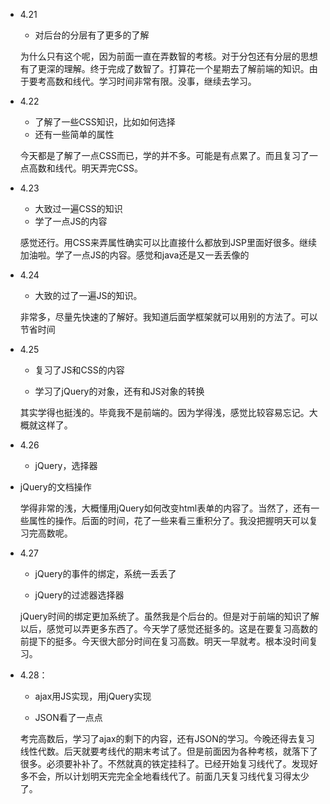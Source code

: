 - 4.21

  - 对后台的分层有了更多的了解

  为什么只有这个呢，因为前面一直在弄数智的考核。对于分包还有分层的思想有了更深的理解。终于完成了数智了。打算花一个星期去了解前端的知识。由于要考高数和线代。学习时间非常有限。没事，继续去学习。

- 4.22

  - 了解了一些CSS知识，比如如何选择
  - 还有一些简单的属性

  今天都是了解了一点CSS而已，学的并不多。可能是有点累了。而且复习了一点高数和线代。明天弄完CSS。

- 4.23

  - 大致过一遍CSS的知识
  - 学了一点JS的内容

  感觉还行。用CSS来弄属性确实可以比直接什么都放到JSP里面好很多。继续加油啦。学了一点JS的内容。感觉和java还是又一丢丢像的

- 4.24

  - 大致的过了一遍JS的知识。

  非常多，尽量先快速的了解好。我知道后面学框架就可以用别的方法了。可以节省时间

- 4.25

  - 复习了JS和CSS的内容

  - 学习了jQuery的对象，还有和JS对象的转换

  其实学得也挺浅的。毕竟我不是前端的。因为学得浅，感觉比较容易忘记。大概就这样了。

- 4.26

  - jQuery，选择器

- jQuery的文档操作

  学得非常的浅，大概懂用jQuery如何改变html表单的内容了。当然了，还有一些属性的操作。后面的时间，花了一些来看三重积分了。我没把握明天可以复习完高数呢。

- 4.27

  - jQuery的事件的绑定，系统一丢丢了

  - jQuery的过滤器选择器

  jQuery时间的绑定更加系统了。虽然我是个后台的。但是对于前端的知识了解以后，感觉可以弄更多东西了。今天学了感觉还挺多的。这是在要复习高数的前提下的挺多。今天很大部分时间在复习高数。明天一早就考。根本没时间复习。

- 4.28：

  - ajax用JS实现，用jQuery实现

  - JSON看了一点点

  考完高数后，学习了ajax的剩下的内容，还有JSON的学习。今晚还得去复习线性代数。后天就要考线代的期末考试了。但是前面因为各种考核，就落下了很多。必须要补补了。不然就真的铁定挂科了。已经开始复习线代了。发现好多不会，所以计划明天完完全全地看线代了。前面几天复习线代复习得太少了。

